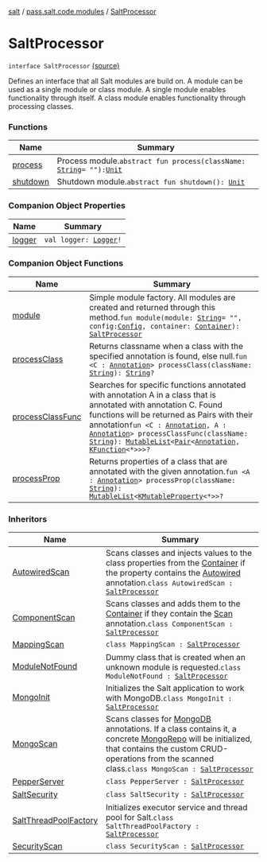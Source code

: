 [salt](../../index.md) / [pass.salt.code.modules](../index.md) / [SaltProcessor](./index.md)

# SaltProcessor

`interface SaltProcessor` [(source)](https://github.com/kurbaniec-tgm/salt/tree/master/code/modules/SaltProcessor.kt#L26)

Defines an interface that all Salt modules are build on.
A module can be used as a single module or class module.
A single module enables functionality through itself.
A class module enables functionality through processing classes.

### Functions

| Name | Summary |
|---|---|
| [process](process.md) | Process module.`abstract fun process(className: `[`String`](https://kotlinlang.org/api/latest/jvm/stdlib/kotlin/-string/index.html)` = ""): `[`Unit`](https://kotlinlang.org/api/latest/jvm/stdlib/kotlin/-unit/index.html) |
| [shutdown](shutdown.md) | Shutdown module.`abstract fun shutdown(): `[`Unit`](https://kotlinlang.org/api/latest/jvm/stdlib/kotlin/-unit/index.html) |

### Companion Object Properties

| Name | Summary |
|---|---|
| [logger](logger.md) | `val logger: `[`Logger`](https://docs.oracle.com/javase/6/docs/api/java/util/logging/Logger.html)`!` |

### Companion Object Functions

| Name | Summary |
|---|---|
| [module](module.md) | Simple module factory. All modules are created and returned through this method.`fun module(module: `[`String`](https://kotlinlang.org/api/latest/jvm/stdlib/kotlin/-string/index.html)` = "", config: `[`Config`](../../pass.salt.code.loader.config/-config/index.md)`, container: `[`Container`](../../pass.salt.code.container/-container/index.md)`): `[`SaltProcessor`](./index.md) |
| [processClass](process-class.md) | Returns classname when a class with the specified annotation is found, else null.`fun <C : `[`Annotation`](https://kotlinlang.org/api/latest/jvm/stdlib/kotlin/-annotation/index.html)`> processClass(className: `[`String`](https://kotlinlang.org/api/latest/jvm/stdlib/kotlin/-string/index.html)`): `[`String`](https://kotlinlang.org/api/latest/jvm/stdlib/kotlin/-string/index.html)`?` |
| [processClassFunc](process-class-func.md) | Searches for specific functions annotated with annotation A in a class that is annotated with annotation C. Found functions will be returned as Pairs with their annotation`fun <C : `[`Annotation`](https://kotlinlang.org/api/latest/jvm/stdlib/kotlin/-annotation/index.html)`, A : `[`Annotation`](https://kotlinlang.org/api/latest/jvm/stdlib/kotlin/-annotation/index.html)`> processClassFunc(className: `[`String`](https://kotlinlang.org/api/latest/jvm/stdlib/kotlin/-string/index.html)`): `[`MutableList`](https://kotlinlang.org/api/latest/jvm/stdlib/kotlin.collections/-mutable-list/index.html)`<`[`Pair`](https://kotlinlang.org/api/latest/jvm/stdlib/kotlin/-pair/index.html)`<`[`Annotation`](https://kotlinlang.org/api/latest/jvm/stdlib/kotlin/-annotation/index.html)`, `[`KFunction`](https://kotlinlang.org/api/latest/jvm/stdlib/kotlin.reflect/-k-function/index.html)`<*>>>?` |
| [processProp](process-prop.md) | Returns properties of a class that are annotated with the given annotation.`fun <A : `[`Annotation`](https://kotlinlang.org/api/latest/jvm/stdlib/kotlin/-annotation/index.html)`> processProp(className: `[`String`](https://kotlinlang.org/api/latest/jvm/stdlib/kotlin/-string/index.html)`): `[`MutableList`](https://kotlinlang.org/api/latest/jvm/stdlib/kotlin.collections/-mutable-list/index.html)`<`[`KMutableProperty`](https://kotlinlang.org/api/latest/jvm/stdlib/kotlin.reflect/-k-mutable-property/index.html)`<*>>?` |

### Inheritors

| Name | Summary |
|---|---|
| [AutowiredScan](../-autowired-scan/index.md) | Scans classes and injects values to the class properties from the [Container](../../pass.salt.code.container/-container/index.md) if the property contains the [Autowired](../../pass.salt.code.annotations/-autowired/index.md) annotation.`class AutowiredScan : `[`SaltProcessor`](./index.md) |
| [ComponentScan](../-component-scan/index.md) | Scans classes and adds them to the [Container](../../pass.salt.code.container/-container/index.md) if they contain the [Scan](../../pass.salt.code.annotations/-scan/index.md) annotation.`class ComponentScan : `[`SaltProcessor`](./index.md) |
| [MappingScan](../../pass.salt.code.modules.server.mapping/-mapping-scan/index.md) | `class MappingScan : `[`SaltProcessor`](./index.md) |
| [ModuleNotFound](../-module-not-found/index.md) | Dummy class that is created when an unknown module is requested.`class ModuleNotFound : `[`SaltProcessor`](./index.md) |
| [MongoInit](../../pass.salt.code.modules.db.mongo/-mongo-init/index.md) | Initializes the Salt application to work with MongoDB.`class MongoInit : `[`SaltProcessor`](./index.md) |
| [MongoScan](../../pass.salt.code.modules.db.mongo/-mongo-scan/index.md) | Scans classes for [MongoDB](../../pass.salt.code.annotations/-mongo-d-b/index.md) annotations. If a class contains it, a concrete [MongoRepo](../../pass.salt.code.modules.db.mongo/-mongo-repo/index.md) will be initialized, that contains the custom CRUD-operations from the scanned class.`class MongoScan : `[`SaltProcessor`](./index.md) |
| [PepperServer](../../pass.salt.code.modules.server/-pepper-server/index.md) | `class PepperServer : `[`SaltProcessor`](./index.md) |
| [SaltSecurity](../../pass.salt.code.modules.server.security/-salt-security/index.md) | `class SaltSecurity : `[`SaltProcessor`](./index.md) |
| [SaltThreadPoolFactory](../-salt-thread-pool-factory/index.md) | Initializes executor service and thread pool for Salt.`class SaltThreadPoolFactory : `[`SaltProcessor`](./index.md) |
| [SecurityScan](../../pass.salt.code.modules.server.security/-security-scan/index.md) | `class SecurityScan : `[`SaltProcessor`](./index.md) |
